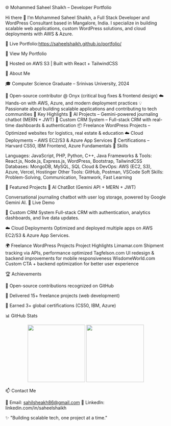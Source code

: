 🌐 Mohammed Saheel Shaikh – Developer Portfolio

Hi there 👋 I’m Mohammed Saheel Shaikh, a Full Stack Developer and WordPress Consultant based in Mangalore, India.
I specialize in building scalable web applications, custom WordPress solutions, and cloud deployments with AWS & Azure.

🔗 Live Portfolio:https://saheelshaikh.github.io/portfolio/

🚀 View My Portfolio

🎯 Hosted on AWS S3 | Built with React + TailwindCSS



🧠 About Me

🎓 Computer Science Graduate – Srinivas University, 2024

🔧 Open-source contributor @ Onyx
 (critical bug fixes & frontend design)
☁️ Hands-on with AWS, Azure, and modern deployment practices
💡 Passionate about building scalable applications and contributing to tech communities
🧩 Key Highlights
🤖 AI Projects – Gemini-powered journaling chatbot (MERN + JWT)
🧰 Custom CRM System – Full-stack CRM with real-time dashboards & authentication
📦 Freelance WordPress Projects – Optimized websites for logistics, real estate & education
☁️ Cloud Deployments – AWS EC2/S3 & Azure App Services
📜 Certifications – Harvard CS50, IBM Frontend, Azure Fundamentals
💼 Skills

Languages: JavaScript, PHP, Python, C++, Java
Frameworks & Tools: React.js, Node.js, Express.js, WordPress, Bootstrap, TailwindCSS
Databases: MongoDB, MySQL, SQL
Cloud & DevOps: AWS (EC2, S3), Azure, Vercel, Hostinger
Other Tools: GitHub, Postman, VSCode
Soft Skills: Problem-Solving, Communication, Teamwork, Fast Learning

🚀 Featured Projects
💬 AI ChatBot (Gemini API + MERN + JWT)

Conversational journaling chatbot with user log storage, powered by Google Gemini AI.
🔗 Live Demo

🧰 Custom CRM System
Full-stack CRM with authentication, analytics dashboards, and live data updates.

☁️ Cloud Deployments
Optimized and deployed multiple apps on AWS EC2/S3 & Azure App Services.

🌍 Freelance WordPress Projects
Project	Highlights
Limamar.com	Shipment tracking via APIs, performance optimized
Tagfelson.com	UI redesign & backend improvements for mobile responsiveness
WisdomeWorld.com	Custom CTA + backend optimization for better user experience


🏆 Achievements

🌟 Open-source contributions recognized on GitHub

🥇 Delivered 15+ freelance projects (web development)

📜 Earned 3+ global certifications (CS50, IBM, Azure)

📊 GitHub Stats
<p align="center"> <img src="https://github-readme-stats.vercel.app/api?username=saheelshaikh&show_icons=true&theme=tokyonight" height="180"/> <img src="https://github-readme-streak-stats.herokuapp.com/?user=saheelshaikh&theme=tokyonight" height="180"/> </p>
📫 Contact Me

📧 Email: sahilsheakh86@gmail.com
💼 LinkedIn: linkedin.com/in/saheelshaikh


✨ "Building scalable tech, one project at a time."
